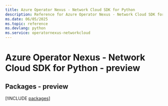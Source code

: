 ```yaml
---
title: Azure Operator Nexus - Network Cloud SDK for Python
description: Reference for Azure Operator Nexus - Network Cloud SDK for Python
ms.date: 06/05/2025
ms.topic: reference
ms.devlang: python
ms.service: operatornexus-networkcloud
---
```

# Azure Operator Nexus - Network Cloud SDK for Python - preview
## Packages - preview
[!INCLUDE [packages](operator-nexus---network-cloud-index.md)]